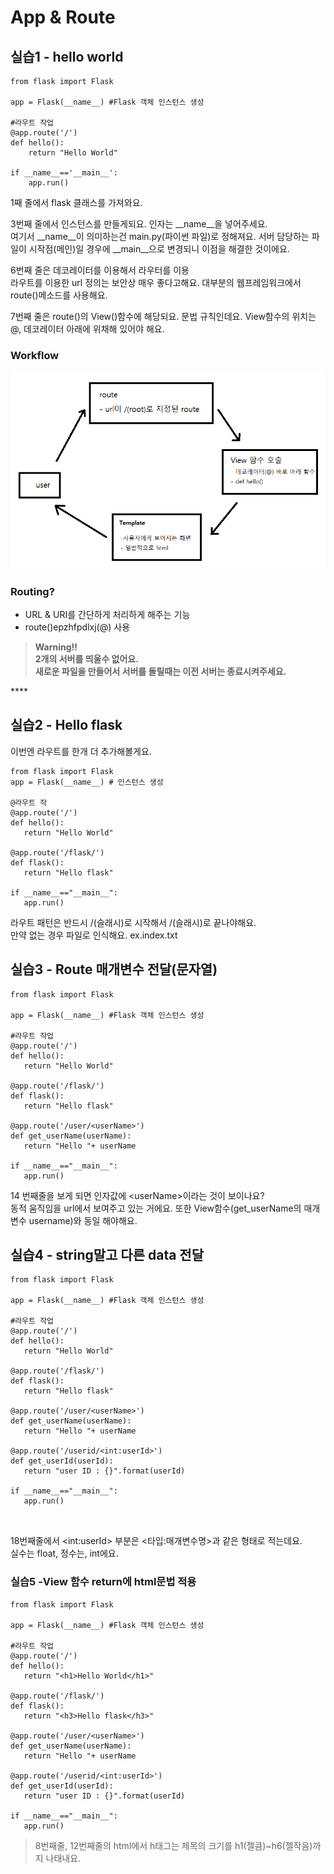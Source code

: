 # App & Route

## 실습1 - hello world 

```text
from flask import Flask 

app = Flask(__name__) #Flask 객체 인스턴스 생성

#라우트 작업
@app.route('/')
def hello():
    return "Hello World"
    
if __name__=='__main__':
    app.run()

```

 1째 줄에서 flask 클래스를 가져와요. 

3번째 줄에서 인스턴스를 만들게되요. 인자는 \_\_name\_\_을 넣어주세요.   
여기서 \_\_name\_\_이 의미하는건 main.py\(파이썬 파일\)로 정해져요. 서버 담당하는 파일이 시작점\(메인\)일 경우에 \_\_main\_\_으로 변경되니 이점을 해결한 것이에요. 

6번째 줄은 데코레이터를 이용해서 라우터를 이용   
라우트를 이용한 url 정의는 보안상 매우 좋다고해요. 대부분의 웹프레임워크에서 route\(\)메소드를 사용해요. 

7번째 줄은 route\(\)의 View\(\)함수에 해당되요. 문법 규칙인데요. View함수의 위치는 @, 데코레이터 아래에 위채해 있어야 해요. 

### Workflow 

![](../../.gitbook/assets/image%20%28220%29.png)



###  Routing? 

*  URL & URI를 간단하게 처리하게 해주는 기능 
* route\(\)epzhfpdlxj\(@\) 사용 

> **Warning!!   
> 2개의 서버를 띄울수 없어요.   
> 새로운 파일을 만들어서 서버를 돌릴때는 이전 서버는 종료시켜주세요.**

\*\*\*\*

## 실습2 - Hello flask 

이번엔 라우트를 한개 더 추가해볼게요.

```text
from flask import Flask 
app = Flask(__name__) # 인스턴스 생성 

@라우트 작
@app.route('/')
def hello():
   return "Hello World"

@app.route('/flask/')
def flask():
   return "Hello flask"

if __name__=="__main__":
   app.run()
```

라우트 패턴은 반드시 /\(슬래시\)로 시작해서 /\(슬래시\)로 끝나야해요.   
만약 없는 경우 파일로 인식해요. ex.index.txt 

##  실습3 - Route 매개변수 전달\(문자열\) 

```text
from flask import Flask

app = Flask(__name__) #Flask 객체 인스턴스 생성

#라우트 작업
@app.route('/')
def hello():
   return "Hello World"

@app.route('/flask/')
def flask():
   return "Hello flask"

@app.route('/user/<userName>')
def get_userName(userName):
   return "Hello "+ userName

if __name__=="__main__":
   app.run()
```

14 번째줄을 보게 되면 인자값에 &lt;userName&gt;이라는 것이 보이나요?   
동적 움직임을 url에서 보여주고 있는 거에요. 또한 View함수\(get\_userName의 매개변수 username\)와 동일 해야해요. 

## 실습4 - string말고 다른 data 전달 

```text
from flask import Flask

app = Flask(__name__) #Flask 객체 인스턴스 생성

#라우트 작업
@app.route('/')
def hello():
   return "Hello World"

@app.route('/flask/')
def flask():
   return "Hello flask"

@app.route('/user/<userName>')
def get_userName(userName):
   return "Hello "+ userName

@app.route('/userid/<int:userId>')
def get_userId(userId):
   return "user ID : {}".format(userId)

if __name__=="__main__":
   app.run()



```



18번째줄에서 &lt;int:userId&gt; 부분은 &lt;타입:매개변수명&gt;과 같은 형태로 적는데요.   
실수는 float, 정수는, int에요.   


### 실습5 -View 함수 return에 html문법 적용

```text
from flask import Flask

app = Flask(__name__) #Flask 객체 인스턴스 생성

#라우트 작업
@app.route('/')
def hello():
   return "<h1>Hello World</h1>"

@app.route('/flask/')
def flask():
   return "<h3>Hello flask</h3>"

@app.route('/user/<userName>')
def get_userName(userName):
   return "Hello "+ userName

@app.route('/userid/<int:userId>')
def get_userId(userId):
   return "user ID : {}".format(userId)

if __name__=="__main__":
   app.run()
```

> 8번째줄, 12번째줄의 html에서 h태그는 제목의 크기를 h1\(젤큼\)~h6\(젤작음\)까지 나태내요.

